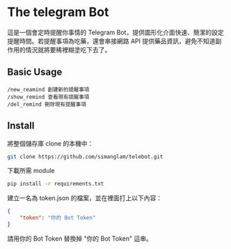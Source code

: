# The telegram Bot

這是一個會定時提醒你事情的 Telegram Bot，提供圖形化介面快速、簡潔的設定提醒時間。若提醒事項為吃藥，還會串接網路 API 提供藥品資訊，避免不知道副作用的情況就將要稀裡糊塗吃下去了。

## Basic Usage

```
/new_reamind 創建新的提醒事項
/show_remind 查看現有提醒事項
/del_remind 刪除現有提醒事項
```

## Install

將整個儲存庫 clone 的本機中：

```sh
git clone https://github.com/simanglam/telebot.git
```

下載所需 module

```sh
pip install -r requirements.txt
```

建立一名為 token.json 的檔案，並在裡面打上以下內容：

```json
{
    "token": "你的 Bot Token"
}
```

請用你的 Bot Token 替換掉 "你的 Bot Token" 這串。